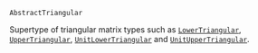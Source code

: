 ```
AbstractTriangular
```

Supertype of triangular matrix types such as [`LowerTriangular`](@ref), [`UpperTriangular`](@ref), [`UnitLowerTriangular`](@ref) and [`UnitUpperTriangular`](@ref).
